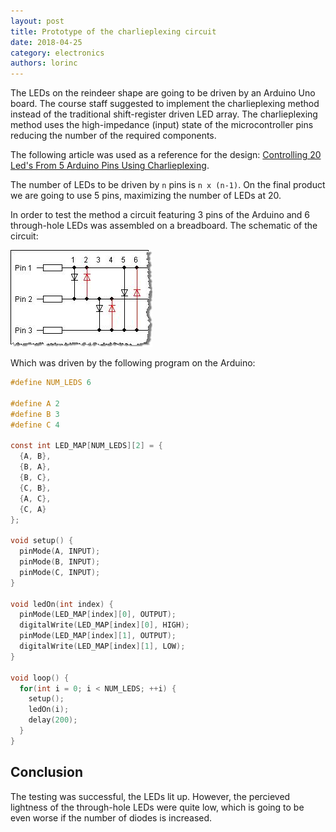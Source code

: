 ```yaml
---
layout: post
title: Prototype of the charlieplexing circuit
date: 2018-04-25
category: electronics
authors: lorinc
---
```


The LEDs on the reindeer shape are going to be driven by an Arduino Uno board. The course staff suggested to implement the charlieplexing method instead of the traditional shift-register driven LED array. The charlieplexing method uses the high-impedance (input) state of the microcontroller pins reducing the number of the required components.

The following article was used as a reference for the design: [Controlling 20 Led's From 5 Arduino Pins Using Charlieplexing](http://www.instructables.com/id/Controlling-20-Leds-from-5-Arduino-pins-using-Cha/).

The number of LEDs to be driven by `n` pins is `n x (n-1)`. On the final product we are going to use 5 pins, maximizing the number of LEDs at 20.

In order to test the method a circuit featuring 3 pins of the Arduino and 6 through-hole LEDs was assembled on a breadboard. The schematic of the circuit:

![Charlieplexing schematic of 3 pin configuration](/static/img/charlieplexing/schematic.jpg)

Which was driven by the following program on the Arduino:

```c
#define NUM_LEDS 6

#define A 2
#define B 3
#define C 4

const int LED_MAP[NUM_LEDS][2] = {
  {A, B},
  {B, A},
  {B, C},
  {C, B},
  {A, C},
  {C, A}
};

void setup() {
  pinMode(A, INPUT);
  pinMode(B, INPUT);
  pinMode(C, INPUT);
}

void ledOn(int index) {
  pinMode(LED_MAP[index][0], OUTPUT);
  digitalWrite(LED_MAP[index][0], HIGH);
  pinMode(LED_MAP[index][1], OUTPUT);
  digitalWrite(LED_MAP[index][1], LOW);
}

void loop() {
  for(int i = 0; i < NUM_LEDS; ++i) {
    setup();
    ledOn(i);
    delay(200);
  }
}
```

Conclusion
----------

The testing was successful, the LEDs lit up. However, the percieved lightness of the through-hole LEDs were quite low, which is going to be even worse if the number of diodes is increased.
